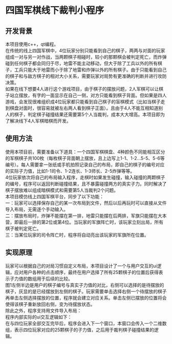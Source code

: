 # 四国军棋线下裁判小程序  
## 开发背景  
本项目使用c++，qt编程。  
在传统的线上四国军棋中，4位玩家分别只能看到自己的棋子，两两与对面的玩家组成一对与另一对作战，当两颗棋子相碰时，较小的那颗棋会被判定死亡，而炸弹碰到任何棋子都会同归于尽，地雷不能主动移动，但大于除了工兵以外的所有棋子，工兵只能大于地雷而小于除了地雷和炸弹以外的所有棋子。由于只能看到自己的棋子和与敌方棋子的相对大小关系，需要玩家对局势有更准确的判断并进行攻防决策。  
如果在线下想要4人进行这个游戏项目，由于棋子的摆放问题，2人军棋可以让棋子站立摆放，有字的一面显示在自己一侧，对方只能看到棋子背面。但如果是四人游戏，会发现很难组织成4位玩家都只能看到自己棋子的盲棋模式（比如当棋子走到棋盘对面时，很容易就被左右两人看到棋子正面）。且由于4人不能互相知道别人的棋子，判定棋子碰撞结果还需要第5个人当裁判，成本大大增高。本项目即为了解决线下4人军棋暗棋而开发。  
## 使用方法  
使用本项目前，需要准备以下道具：一个四国军棋棋盘、4种颜色不同能相互区分的军棋棋子共100枚（每枚棋子背面朝上摆放，且上边写上1-1、1-2…5-5、5-6等编号）。每人需要拿一张纸或手机拍照记录自己的布局，即自己的棋子的编号对应的实际子力值，比如1-1司令、1-2连长、1-3师长、2-5炸弹等等。  
4位玩家依次将自己的布局输入程序，走棋时如果发生碰撞，输入碰撞的两颗棋子的编号，程序可以返回判断碰撞结果，且不暴露碰撞两方的真实子力。同时解决了棋子摆放难以组成暗棋模式和需要第5人当裁判2个问题。  
本项目模仿线上四国军棋平台，同步了以下功能：  
一：玩家可以选择保存自己的某一次布局到文件，然后以后再玩时可以直接从文件导入布局，无需逐个手动输入。  
二：摆放布局时，炸弹不能摆在第一排，地雷只能摆在后两排，军旗只能摆在大本营，即最后一排的第2位或第4位。当玩家的军旗阵亡时，该玩家立刻出局，所有棋子被判定死亡。  
三：当某位玩家的司令阵亡时，程序将自动亮出该玩家的军旗所在位置。  
## 实现原理  
玩家可以根据自己的对局习惯自定义布局，本项目设计了一个与用户交互的ui逻辑，应对用户各种的点击顺序，最终在用户选择了所有25颗棋子的位置后获得表示子力值的数组用于后续的比较。  
图1左侧半边是用户的棋子编号与真实子力值的对比，右侧可以选择的是待摆放的棋子，灰显的是已经摆放到左侧的棋子。玩家需要单击选择右侧一个待摆放的棋子再单击左侧选择摆放的位置，程序就会建立对应关系。单击左侧已摆放的位置将会使得该棋子重新放回右侧，变为待摆放状态。  
除此之外，程序支持用文件导入布局：  
程序内部实际的ui交互逻辑如下：  
在与四位玩家全部交互完毕后，程序会进入下一个窗口，本窗口会传入一个二维数组，表示四位玩家对应的25颗棋子的子力值，之后用于裁判棋子碰撞结果的逻辑。  

